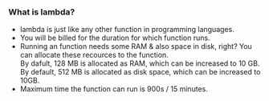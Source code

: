 ### What is lambda?
- lambda is just like any other function in programming languages.</br>
- You will be billed for the duration for which function runs.</br>
- Running an function needs some RAM & also space in disk, right? You can allocate these recources to the function.</br>
  By dafult, 128 MB is allocated as RAM, which can be increased to 10 GB.</br>
  By default, 512 MB is allocated as disk space, which can be increased to 10GB.</br>
- Maximum time the function can run is 900s / 15 minutes.</br>
